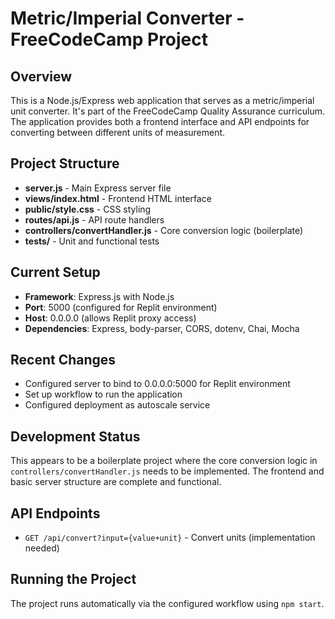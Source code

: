 # Metric/Imperial Converter - FreeCodeCamp Project

## Overview
This is a Node.js/Express web application that serves as a metric/imperial unit converter. It's part of the FreeCodeCamp Quality Assurance curriculum. The application provides both a frontend interface and API endpoints for converting between different units of measurement.

## Project Structure
- **server.js** - Main Express server file
- **views/index.html** - Frontend HTML interface
- **public/style.css** - CSS styling
- **routes/api.js** - API route handlers  
- **controllers/convertHandler.js** - Core conversion logic (boilerplate)
- **tests/** - Unit and functional tests

## Current Setup
- **Framework**: Express.js with Node.js
- **Port**: 5000 (configured for Replit environment)
- **Host**: 0.0.0.0 (allows Replit proxy access)
- **Dependencies**: Express, body-parser, CORS, dotenv, Chai, Mocha

## Recent Changes
- Configured server to bind to 0.0.0.0:5000 for Replit environment
- Set up workflow to run the application
- Configured deployment as autoscale service

## Development Status
This appears to be a boilerplate project where the core conversion logic in `controllers/convertHandler.js` needs to be implemented. The frontend and basic server structure are complete and functional.

## API Endpoints
- `GET /api/convert?input={value+unit}` - Convert units (implementation needed)

## Running the Project
The project runs automatically via the configured workflow using `npm start`.